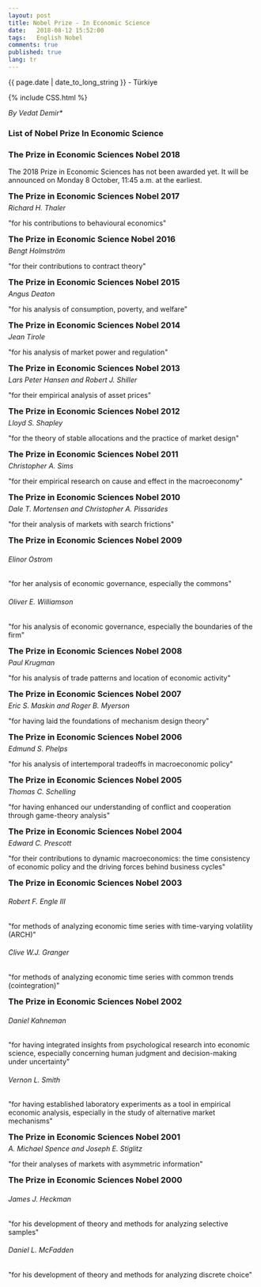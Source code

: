 ```yaml
---
layout: post
title: Nobel Prize - In Economic Science
date:   2018-08-12 15:52:00
tags:   English Nobel
comments: true
published: true
lang: tr
---
```



<p class="meta">{{ page.date | date_to_long_string }} - Türkiye</p>

{% include CSS.html %}

_By Vedat Demir*_

### List of Nobel Prize In Economic Science

<div style="clear:both"></div>

<style>
#choose-year-down:hover, #choose-year-up:hover {
	cursor: pointer;
}
</style>

<div style="clear:both"></div>

<div class="by_year">
		<h3><a>The Prize in Economic Sciences Nobel 2018</a></h3>
<p>The 2018 Prize in Economic Sciences has not been awarded yet. It will be announced on Monday 8 October, 11:45 a.m. at the earliest.</p>
</div>
<div class="by_year">
		<h3 style="margin: 5px 0 5px 0; padding: 0;"><a>The Prize in Economic Sciences Nobel 2017</a></h3>
<h6 style="margin: 0 0 5px 0; padding: 0;"><a>Richard H. Thaler</a></h6>
<p>"for his contributions to behavioural economics"</p>
</div>
<div class="by_year">
		<h3 style="margin: 5px 0 5px 0; padding: 0;"><a>The Prize in Economic Science Nobel 2016</a></h3>
<h6 style="margin: 0 0 5px 0; padding: 0;"><a>Bengt Holmstr&ouml;m</a></h6>
<p>"for their contributions to contract theory"</p>
</div>
<div class="by_year">
		<h3 style="margin: 5px 0 5px 0; padding: 0;"><a>The Prize in Economic Sciences Nobel 2015</a></h3>
<h6 style="margin: 0 0 5px 0; padding: 0;"><a>Angus Deaton</a></h6>
<p>"for his analysis of consumption, poverty, and welfare"</p>
</div>
<div class="by_year">
		<h3 style="margin: 5px 0 5px 0; padding: 0;"><a>The Prize in Economic Sciences Nobel 2014</a></h3>
<h6 style="margin: 0 0 5px 0; padding: 0;"><a>Jean Tirole</a></h6>
<p>"for his analysis of market power and regulation"</p>
</div>
<div class="by_year">
		<h3 style="margin: 5px 0 5px 0; padding: 0;"><a>The Prize in Economic Sciences Nobel 2013</a></h3>
<h6 style="margin: 0 0 5px 0; padding: 0;"><a>Lars Peter Hansen</a> <span style='font-weight: normal;'>and</span> <a>Robert J. Shiller</a></h6>
<p>"for their empirical analysis of asset prices"</p>
</div>
<div class="by_year">
		<h3 style="margin: 5px 0 5px 0; padding: 0;"><a>The Prize in Economic Sciences Nobel 2012</a></h3>
<h6 style="margin: 0 0 5px 0; padding: 0;"><a>Lloyd S. Shapley</a></h6>
<p>"for the theory of stable allocations and the practice of market design"</p>
</div>
<div class="by_year">
		<h3 style="margin: 5px 0 5px 0; padding: 0;"><a>The Prize in Economic Sciences Nobel 2011</a></h3>
<h6 style="margin: 0 0 5px 0; padding: 0;"><a>Christopher A. Sims</a></h6>
<p>"for their empirical research on cause and effect in the macroeconomy"</p>
</div>
<div class="by_year">
		<h3 style="margin: 5px 0 5px 0; padding: 0;"><a>The Prize in Economic Sciences Nobel 2010</a></h3>
<h6 style="margin: 0 0 5px 0; padding: 0;"><a>Dale T. Mortensen</a> <span style='font-weight: normal;'>and</span> <a>Christopher A. Pissarides</a></h6>
<p>"for their analysis of markets with search frictions"</p>
</div>
<div class="by_year">
		<h3 style="margin: 5px 0 5px 0; padding: 0;"><a>The Prize in Economic Sciences Nobel 2009</a></h3>
<h6><a>Elinor Ostrom</a></h6>
<p>"for her analysis of economic governance, especially the commons"</p>
<div class="by_year_clear"></div>
		<h6><a>Oliver E. Williamson</a></h6>
<p>"for his analysis of economic governance, especially the boundaries of the firm"</p>
<div class="by_year_clear"></div>
		</div>
<div class="by_year">
		<h3 style="margin: 5px 0 5px 0; padding: 0;"><a>The Prize in Economic Sciences Nobel 2008</a></h3>
<h6 style="margin: 0 0 5px 0; padding: 0;"><a>Paul Krugman</a></h6>
<p>"for his analysis of trade patterns and location of economic activity"</p>
</div>
<div class="by_year">
		<h3 style="margin: 5px 0 5px 0; padding: 0;"><a>The Prize in Economic Sciences Nobel 2007</a></h3>
<h6 style="margin: 0 0 5px 0; padding: 0;"><a>Eric S. Maskin</a> <span style='font-weight: normal;'>and</span> <a>Roger B. Myerson</a></h6>
<p>"for having laid the foundations of mechanism design theory"</p>
</div>
<div class="by_year">
		<h3 style="margin: 5px 0 5px 0; padding: 0;"><a>The Prize in Economic Sciences Nobel 2006</a></h3>
<h6 style="margin: 0 0 5px 0; padding: 0;"><a>Edmund S. Phelps</a></h6>
<p>"for his analysis of intertemporal tradeoffs in macroeconomic policy"</p>
</div>
<div class="by_year">
		<h3 style="margin: 5px 0 5px 0; padding: 0;"><a>The Prize in Economic Sciences Nobel 2005</a></h3>
<h6 style="margin: 0 0 5px 0; padding: 0;"><a>Thomas C. Schelling</a></h6>
<p>"for having enhanced our understanding of conflict and cooperation through game-theory analysis"</p>
</div>
<div class="by_year">
		<h3 style="margin: 5px 0 5px 0; padding: 0;"><a>The Prize in Economic Sciences Nobel 2004</a></h3>
<h6 style="margin: 0 0 5px 0; padding: 0;"><a>Edward C. Prescott</a></h6>
<p>"for their contributions to dynamic macroeconomics: the time consistency of economic policy and the driving forces behind business cycles"</p>
</div>
<div class="by_year">
		<h3 style="margin: 5px 0 5px 0; padding: 0;"><a>The Prize in Economic Sciences Nobel 2003</a></h3>
<h6><a>Robert F. Engle III</a></h6>
<p>"for methods of analyzing economic time series with time-varying volatility (ARCH)"</p>
<div class="by_year_clear"></div>
		<h6><a>Clive W.J. Granger</a></h6>
<p>"for methods of analyzing economic time series with common trends (cointegration)"</p>
<div class="by_year_clear"></div>
		</div>
<div class="by_year">
		<h3 style="margin: 5px 0 5px 0; padding: 0;"><a>The Prize in Economic Sciences Nobel 2002</a></h3>
<h6><a>Daniel Kahneman</a></h6>
<p>"for having integrated insights from psychological research into economic science, especially concerning human judgment and decision-making under uncertainty"</p>
<div class="by_year_clear"></div>
		<h6><a>Vernon L. Smith</a></h6>
<p>"for having established laboratory experiments as a tool in empirical economic analysis, especially in the study of alternative market mechanisms"</p>
<div class="by_year_clear"></div>
		</div>
<div class="by_year">
		<h3 style="margin: 5px 0 5px 0; padding: 0;"><a>The Prize in Economic Sciences Nobel 2001</a></h3>
<h6 style="margin: 0 0 5px 0; padding: 0;"><a>A. Michael Spence</a> <span style='font-weight: normal;'>and</span> <a>Joseph E. Stiglitz</a></h6>
<p>"for their analyses of markets with asymmetric information"</p>
</div>
<div class="by_year">
		<h3 style="margin: 5px 0 5px 0; padding: 0;"><a>The Prize in Economic Sciences Nobel 2000</a></h3>
<h6><a>James J. Heckman</a></h6>
<p>"for his development of theory and methods for analyzing selective samples"</p>
<div class="by_year_clear"></div>
		<h6><a>Daniel L. McFadden</a></h6>
<p>"for his development of theory and methods for analyzing discrete choice"</p>
<div class="by_year_clear"></div>
		</div>

